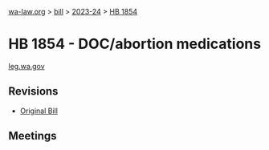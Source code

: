 [wa-law.org](/) > [bill](/bill/) > [2023-24](/bill/2023-24/) > [HB 1854](/bill/2023-24/hb/1854/)

# HB 1854 - DOC/abortion medications
[leg.wa.gov](https://app.leg.wa.gov/billsummary?BillNumber=1854&Year=2023&Initiative=false)

## Revisions
* [Original Bill](1/)

## Meetings